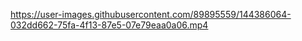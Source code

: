 https://user-images.githubusercontent.com/89895559/144386064-032dd662-75fa-4f13-87e5-07e79eaa0a06.mp4

